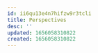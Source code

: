 ```yaml
---
id: ii6qu13e4n7hifzw9r3tcli
title: Perspectives
desc: ''
updated: 1656058310822
created: 1656058310822
---
```



